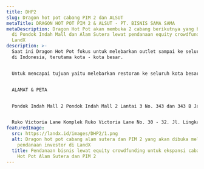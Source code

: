 ```yaml
---
title: DHP2
slug: Dragon hot pot cabang PIM 2 dan ALSUT
metaTitle: DRAGON HOT POT PIM 2 & ALSUT - PT. BISNIS SAMA SAMA
metaDescription: Dragon Hot Pot akan membuka 2 cabang berikutnya yang berlokasi
  di Pondok Indah Mall dan Alam Sutera lewat pendanaan equity crowdfunding di
  LandX
description: >-
  Saat ini Dragon Hot Pot fokus untuk melebarkan outlet sampai ke seluruh kota
  di Indonesia, terutama kota - kota besar.


  Untuk mencapai tujuan yaitu melebarkan restoran ke seluruh kota besar di Indonesia, maka Dragon Hot Pot akan membuka 2 cabang berikutnya yang berlokasi di Pondok Indah Mall dan Alam Sutera.


  ALAMAT & PETA


  Pondok Indah Mall 2 Pondok Indah Mall 2 Lantai 3 No. 343 dan 343 B Jalan Metro Pondok Indah Kav. IV, RT.1/RW.16, Pd. Pinang, Kec. Kby. Lama, Daerah Khusus Ibukota Jakarta 12310


  Ruko Victoria Lane Komplek Ruko Victoria Lane No. 30 - 32. Jl. Lingkar Barat, Alam Sutera
featuredImage:
  src: https://landx.id/images/DHP2/1.png
  alt: Dragon hot pot cabang alam sutera dan PIM 2 yang akan dibuka melalui
    pendanaan investor di LandX
  title: Pendanaan bisnis lewat equity crowdfunding untuk ekspansi cabang Dragon
    Hot Pot Alam Sutera dan PIM 2
---
```

